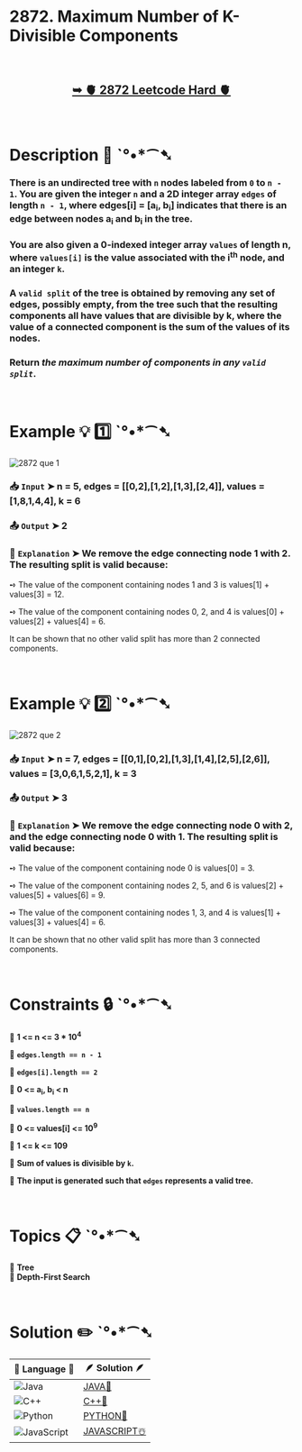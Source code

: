 # 2872. Maximum Number of K-Divisible Components

</br>

<h2 align="center"> 

<a href="https://leetcode.com/problems/maximum-number-of-k-divisible-components/description/?envType=daily-question&envId=2024-12-21"><strong>➥ 🫀 2872 Leetcode Hard 🫀 </strong></a>
</h2>

</br>

# Description 📜 ˋ°•*⁀➷

### There is an undirected tree with `n` nodes labeled from `0` to `n - 1`. You are given the integer `n` and a 2D integer array `edges` of length `n - 1`, where edges[i] = [a<sub>i</sub>, b<sub>i</sub>] indicates that there is an edge between nodes a<sub>i</sub> and b<sub>i</sub> in the tree.

### You are also given a 0-indexed integer array `values` of length n, where `values[i]` is the value associated with the i<sup>th</sup> node, and an integer `k`.

### A `valid split` of the tree is obtained by removing any set of edges, possibly empty, from the tree such that the resulting components all have values that are divisible by k, where the value of a connected component is the sum of the values of its nodes.

### Return *the maximum number of components in any `valid split`*.

</br>

# Example 💡 1️⃣ ˋ°•*⁀➷

![2872 que 1](https://github.com/user-attachments/assets/89673eb4-17d0-42d7-b438-b96057c4ec9b)

  ### 📥 `Input`  ➤ n = 5, edges = [[0,2],[1,2],[1,3],[2,4]], values = [1,8,1,4,4], k = 6

  ### 📤 `Output`  ➤ 2

  ### 🔦 `Explanation`  ➤ We remove the edge connecting node 1 with 2. The resulting split is valid because:

➺ The value of the component containing nodes 1 and 3 is values[1] + values[3] = 12.

➺ The value of the component containing nodes 0, 2, and 4 is values[0] + values[2] + values[4] = 6.

It can be shown that no other valid split has more than 2 connected components.

</br>

# Example 💡 2️⃣ ˋ°•*⁀➷

![2872 que 2](https://github.com/user-attachments/assets/e49c2456-1da1-43a1-ab6f-936d1fabe9c4)

  ### 📥 `Input` ➤  n = 7, edges = [[0,1],[0,2],[1,3],[1,4],[2,5],[2,6]], values = [3,0,6,1,5,2,1], k = 3

  ### 📤 `Output`  ➤ 3

  ### 🔦 `Explanation` ➤ We remove the edge connecting node 0 with 2, and the edge connecting node 0 with 1. The resulting split is valid because:

➺ The value of the component containing node 0 is values[0] = 3.

➺ The value of the component containing nodes 2, 5, and 6 is values[2] + values[5] + values[6] = 9.

➺ The value of the component containing nodes 1, 3, and 4 is values[1] + values[3] + values[4] = 6.

It can be shown that no other valid split has more than 3 connected components.

</br>

# Constraints 🔒 ˋ°•*⁀➷

🔹 **1 <= n <= 3 * 10<sup>4</sup>** </br>

🔹 **`edges.length == n - 1`** </br>

🔹 **`edges[i].length == 2`** </br>

🔹 **0 <= a<sub>i</sub>, b<sub>i</sub> < n** </br>

🔹 **`values.length == n`** </br>

🔹 **0 <= values[i] <= 10<sup>9</sup>** </br>

🔹 **1 <= k <= 109** </br>

🔹 **Sum of values is divisible by `k`.** </br>

🔹 **The input is generated such that `edges` represents a valid tree.** </br>

</br>

# Topics 📋 ˋ°•*⁀➷

🔸 **Tree**  </br>
🔸 **Depth-First Search**  </br>

</br>

# Solution ✏️ ˋ°•*⁀➷

| 📒 Language 📒  | 🪶 Solution 🪶 |
| ------------- | ------------- |
|  ![Java](https://img.shields.io/badge/java-%23ED8B00.svg?style=for-the-badge&logo=openjdk&logoColor=white)  | [JAVA🍁](https://github.com/Prakhar-002/LEETCODE/blob/main/%F0%9F%93%9C%20Daily%20Challange%20%F0%9F%92%A1/12%20December%20%F0%9F%90%BB%E2%80%8D%E2%9D%84%EF%B8%8F%202024/21%20-%2012%20-%202024%20---%202872.%20Maximum%20Number%20of%20K-Divisible%20Components%20%E2%98%83%EF%B8%8F%20%F0%9F%8D%81%20%F0%9F%8D%B0%20%F0%9F%8E%B2/%F0%9F%8D%81JAVA%20-%202872.%20Maximum%20Number%20of%20K-Divisible%20Components.java) |
|  ![C++](https://img.shields.io/badge/c++-%2300599C.svg?style=for-the-badge&logo=c%2B%2B&logoColor=white)  | [C++🎲](https://github.com/Prakhar-002/LEETCODE/blob/main/%F0%9F%93%9C%20Daily%20Challange%20%F0%9F%92%A1/12%20December%20%F0%9F%90%BB%E2%80%8D%E2%9D%84%EF%B8%8F%202024/21%20-%2012%20-%202024%20---%202872.%20Maximum%20Number%20of%20K-Divisible%20Components%20%E2%98%83%EF%B8%8F%20%F0%9F%8D%81%20%F0%9F%8D%B0%20%F0%9F%8E%B2/%F0%9F%8E%B2CPP%20-%202872.%20Maximum%20Number%20of%20K-Divisible%20Components.cpp)  |
|  ![Python](https://img.shields.io/badge/python-3670A0?style=for-the-badge&logo=python&logoColor=ffdd54)    | [PYTHON🍰](https://github.com/Prakhar-002/LEETCODE/blob/main/%F0%9F%93%9C%20Daily%20Challange%20%F0%9F%92%A1/12%20December%20%F0%9F%90%BB%E2%80%8D%E2%9D%84%EF%B8%8F%202024/21%20-%2012%20-%202024%20---%202872.%20Maximum%20Number%20of%20K-Divisible%20Components%20%E2%98%83%EF%B8%8F%20%F0%9F%8D%81%20%F0%9F%8D%B0%20%F0%9F%8E%B2/%F0%9F%8D%B0PYTHON%20-%202872.%20Maximum%20Number%20of%20K-Divisible%20Components.py) |
| ![JavaScript](https://img.shields.io/badge/javascript-%23323330.svg?style=for-the-badge&logo=javascript&logoColor=%23F7DF1E)   | [JAVASCRIPT☃️](https://github.com/Prakhar-002/LEETCODE/blob/main/%F0%9F%93%9C%20Daily%20Challange%20%F0%9F%92%A1/12%20December%20%F0%9F%90%BB%E2%80%8D%E2%9D%84%EF%B8%8F%202024/21%20-%2012%20-%202024%20---%202872.%20Maximum%20Number%20of%20K-Divisible%20Components%20%E2%98%83%EF%B8%8F%20%F0%9F%8D%81%20%F0%9F%8D%B0%20%F0%9F%8E%B2/%E2%98%83%EF%B8%8FJAVASCRIPT%20-%202872.%20Maximum%20Number%20of%20K-Divisible%20Components.js) |
